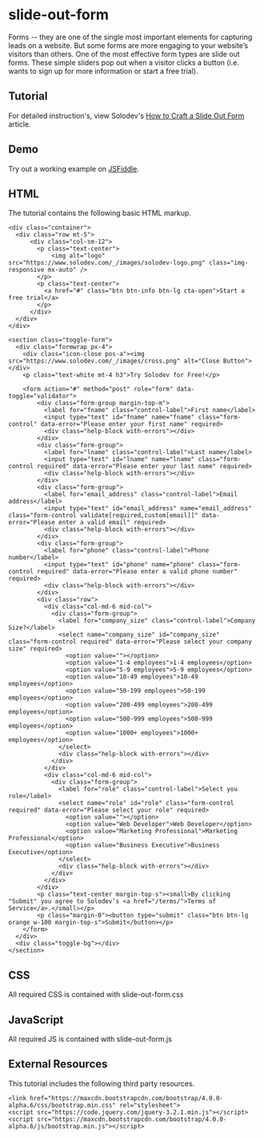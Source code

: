 # slide-out-form
Forms -- they are one of the single most important elements for capturing leads on a website. But some forms are more engaging to your website’s visitors than others. One of the most effective form types are slide out forms. These simple sliders pop out when a visitor clicks a button (i.e. wants to sign up for more information or start a free trial).
  		  
## Tutorial		  
For detailed instruction's, view Solodev's [How to Craft a Slide Out Form](https://www.solodev.com/blog/how-to-craft-a-slide-out-form.stml) article.
 
## Demo
  		  
Try out a working example on [JSFiddle](https://jsfiddle.net/solodev/pLbv39hs/).

## HTML

The tutorial contains the following basic HTML markup.

```
<div class="container">
  <div class="row mt-5">
	  <div class="col-sm-12">
	  	<p class="text-center">
			<img alt="logo" src="https://www.solodev.com/_/images/solodev-logo.png" class="img-responsive mx-auto" />
		</p>
		<p class="text-center">
		  <a href="#" class="btn btn-info btn-lg cta-open">Start a free trial</a>
		</p>
	  </div>
  </div>
</div>

<section class="toggle-form">
  <div class="formwrap px-4">
    <div class="icon-close pos-a"><img src="https://www.solodev.com/_/images/cross.png" alt="Close Button"></div>
    <p class="text-white mt-4 h3">Try Solodev for Free!</p>
	
	<form action="#" method="post" role="form" data-toggle="validator">
		<div class="form-group margin-top-m">
		  <label for="fname" class="control-label">First name</label>
		  <input type="text" id="fname" name="fname" class="form-control" data-error="Please enter your first name" required>
		  <div class="help-block with-errors"></div>
		</div>
		<div class="form-group">
		  <label for="lname" class="control-label">Last name</label>
		  <input type="text" id="lname" name="lname" class="form-control required" data-error="Please enter your last name" required>
		  <div class="help-block with-errors"></div>
		</div>
		<div class="form-group">
		  <label for="email_address" class="control-label">Email address</label>
		  <input type="text" id="email_address" name="email_address" class="form-control validate[required,custom[email]]" data-error="Please enter a valid email" required>
		  <div class="help-block with-errors"></div>
		</div>
		<div class="form-group">
		  <label for="phone" class="control-label">Phone number</label>
		  <input type="text" id="phone" name="phone" class="form-control required" data-error="Please enter a valid phone number" required>
		  <div class="help-block with-errors"></div>
		</div>
		<div class="row">
		  <div class="col-md-6 mid-col">
			<div class="form-group">
			  <label for="company_size" class="control-label">Company Size?</label>
			  <select name="company_size" id="company_size" class="form-control required" data-error="Please select your company size" required>
				<option value=""></option>
				<option value="1-4 employees">1-4 employees</option>
				<option value="5-9 employees">5-9 employees</option>
				<option value="10-49 employees">10-49 employees</option>
				<option value="50-199 employees">50-199 employees</option>
				<option value="200-499 employees">200-499 employees</option>
				<option value="500-999 employees">500-999 employees</option>
				<option value="1000+ employees">1000+ employees</option>
			  </select>
			  <div class="help-block with-errors"></div>
			</div>
		  </div>
		  <div class="col-md-6 mid-col">
			<div class="form-group">
			  <label for="role" class="control-label">Select you role</label>
			  <select name="role" id="role" class="form-control required" data-error="Please select your role" required>
				<option value=""></option>
				<option value="Web Developer">Web Developer</option>
				<option value="Marketing Professional">Marketing Professional</option>
				<option value="Business Executive">Business Executive</option>
			  </select>
			  <div class="help-block with-errors"></div>
			</div>
		  </div>
		</div>
		<p class="text-center margin-top-s"><small>By clicking "Submit" you agree to Solodev’s <a href="/terms/">Terms of Service</a>.</small></p>
		<p class="margin-0"><button type="submit" class="btn btn-lg orange w-100 margin-top-s">Submit</button></p>
	</form>    
  </div>
  <div class="toggle-bg"></div>
</section>
```

## CSS

All required CSS is contained with slide-out-form.css

## JavaScript

All required JS is contained with slide-out-form.js

## External Resources

This tutorial includes the following third party resources.

```
<link href="https://maxcdn.bootstrapcdn.com/bootstrap/4.0.0-alpha.6/css/bootstrap.min.css" rel="stylesheet">
<script src="https://code.jquery.com/jquery-3.2.1.min.js"></script>
<script src="https://maxcdn.bootstrapcdn.com/bootstrap/4.0.0-alpha.6/js/bootstrap.min.js"></script>
```

